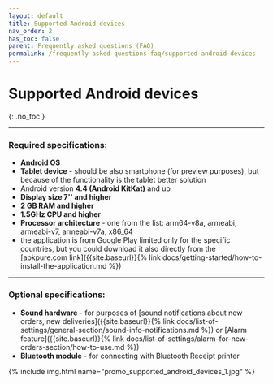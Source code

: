 ```yaml
---
layout: default
title: Supported Android devices
nav_order: 2
has_toc: false
parent: Frequently asked questions (FAQ)
permalink: /frequently-asked-questions-faq/supported-android-devices
---
```


# Supported Android devices
{: .no_toc }

---

### Required specifications:
- **Android OS**
- **Tablet device** - should be also smartphone (for preview purposes), but because of the functionality is the tablet better solution
- Android version **4.4 (Android KitKat)** and up 
- **Display size 7'' and higher** 
- **2 GB RAM and higher**
- **1.5GHz CPU and higher**
- **Processor architecture** - one from the list: arm64-v8a, armeabi, armeabi-v7, armeabi-v7a, x86_64
- the application is from Google Play limited only for the specific countries, but you could download it also directly from the [apkpure.com link]({{site.baseurl}}{% link docs/getting-started/how-to-install-the-application.md %})

---

### Optional specifications:
- **Sound hardware** - for purposes of [sound notifications about new orders, new deliveries]({{site.baseurl}}{% link docs/list-of-settings/general-section/sound-info-notifications.md %}) or [Alarm feature]({{site.baseurl}}{% link docs/list-of-settings/alarm-for-new-orders-section/how-to-use.md %})
- **Bluetooth module** - for connecting with Bluetooth Receipt printer

{% include img.html name="promo_supported_android_devices_1.jpg" %}
